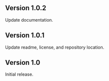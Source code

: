 ## Version 1.0.2

Update documentation.

## Version 1.0.1

Update readme, license, and repository location.

## Version 1.0

Initial release.
